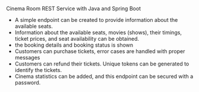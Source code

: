 Cinema Room REST Service with Java and Spring Boot

- A simple endpoint can be created to provide information about the available seats.
- Information about the available seats, movies (shows), their timings, ticket prices, and seat availability can be obtained.
- the booking details and booking status is shown
- Customers can purchase tickets, error cases are handled with proper messages
- Customers can refund their tickets. Unique tokens can be generated to identify the tickets.
- Cinema statistics can be added, and this endpoint can be secured with a password.
